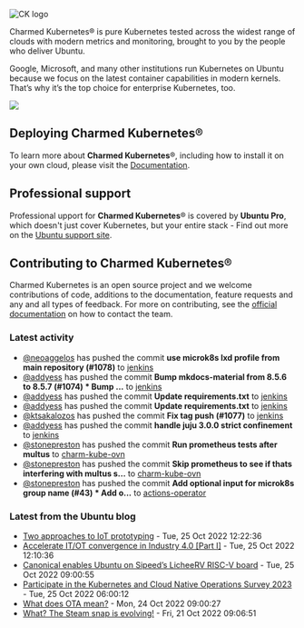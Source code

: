 ![CK logo](https://assets.ubuntu.com/v1/451d4cf4-Charmed+Kubernetes_RGB_onWhite_2022.svg)

Charmed Kubernetes® is pure Kubernetes tested across the widest range of clouds with modern metrics and monitoring, brought to you by the people who deliver Ubuntu.

Google, Microsoft, and many other institutions run Kubernetes on Ubuntu because we focus on the latest container capabilities in modern kernels. That’s why it’s the top choice for enterprise Kubernetes, too.

![](https://assets.ubuntu.com/v1/843c77b6-juju-at-a-glace.svg)

## Deploying Charmed Kubernetes®

To learn more about **Charmed Kubernetes**®, including how to install it on your own cloud, please visit the [Documentation][docs].

## Professional support

Professional upport for **Charmed Kubernetes**® is covered by **Ubuntu Pro**, which doesn't just cover Kubernetes, but your entire stack - Find out more on the [Ubuntu support site](https://ubuntu.com/support).

## Contributing to Charmed Kubernetes®

Charmed Kubernetes is an open source project and we welcome contributions of code, additions to the documentation, feature requests and any and all types of feedback. For more on contributing, see the [official documentation][get-in-touch] on how to contact the team.

<!-- LINKS -->
[docs]: https://ubuntu.com/kubernetes/docs
[get-in-touch]: https://ubuntu.com/kubernetes/docs/get-in-touch

### Latest activity

<!-- activity starts -->
 - [@neoaggelos](https://github.com/neoaggelos) has pushed the commit **use microk8s lxd profile from main repository (#1078)** to [jenkins](https://github.com/charmed-kubernetes/jenkins)
 - [@addyess](https://github.com/addyess) has pushed the commit **Bump mkdocs-material from 8.5.6 to 8.5.7 (#1074)  * Bump ...** to [jenkins](https://github.com/charmed-kubernetes/jenkins)
 - [@addyess](https://github.com/addyess) has pushed the commit **Update requirements.txt** to [jenkins](https://github.com/charmed-kubernetes/jenkins)
 - [@addyess](https://github.com/addyess) has pushed the commit **Update requirements.txt** to [jenkins](https://github.com/charmed-kubernetes/jenkins)
 - [@ktsakalozos](https://github.com/ktsakalozos) has pushed the commit **Fix tag push (#1077)** to [jenkins](https://github.com/charmed-kubernetes/jenkins)
 - [@addyess](https://github.com/addyess) has pushed the commit **handle juju 3.0.0 strict confinement** to [jenkins](https://github.com/charmed-kubernetes/jenkins)
 - [@stonepreston](https://github.com/stonepreston) has pushed the commit **Run prometheus tests after multus** to [charm-kube-ovn](https://github.com/charmed-kubernetes/charm-kube-ovn)
 - [@stonepreston](https://github.com/stonepreston) has pushed the commit **Skip prometheus to see if thats interfering with multus s...** to [charm-kube-ovn](https://github.com/charmed-kubernetes/charm-kube-ovn)
 - [@stonepreston](https://github.com/stonepreston) has pushed the commit **Add optional input for microk8s group name (#43)  * Add o...** to [actions-operator](https://github.com/charmed-kubernetes/actions-operator)
<!-- activity ends -->

<!-- roadmap starts -->

<!-- roadmap ends -->

### Latest from the Ubuntu blog

<!-- blog starts -->
* [Two approaches to IoT prototyping](https://ubuntu.com//blog/two-approaches-to-iot-prototyping) - Tue, 25 Oct 2022 12:22:36 
* [Accelerate IT/OT convergence in Industry 4.0 [Part I]](https://ubuntu.com//blog/industry-4) - Tue, 25 Oct 2022 12:10:36 
* [Canonical enables Ubuntu on Sipeed’s LicheeRV RISC-V board](https://ubuntu.com//blog/canonical-enables-ubuntu-on-sipeeds-licheerv-risc-v-board) - Tue, 25 Oct 2022 09:00:55 
* [Participate in the Kubernetes and Cloud Native Operations Survey 2023](https://ubuntu.com//blog/participate-in-the-kubernetes-and-cloud-native-operations-survey-2023) - Tue, 25 Oct 2022 06:00:12 
* [What does OTA mean?](https://ubuntu.com//blog/what-does-ota-mean) - Mon, 24 Oct 2022 09:00:27 
* [What? The Steam snap is evolving!](https://ubuntu.com//blog/what-the-steam-snap-is-evolving) - Fri, 21 Oct 2022 09:06:51 
<!-- blog ends -->
